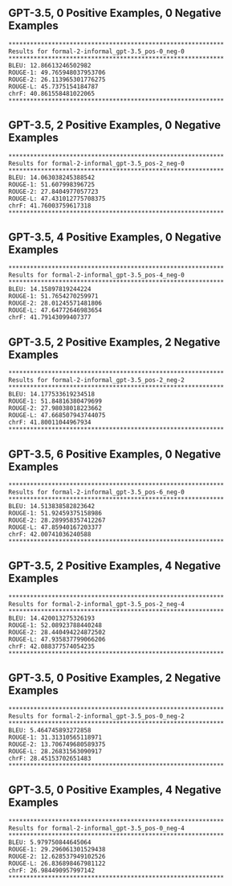 ## GPT-3.5, 0 Positive Examples, 0 Negative Examples
```text
************************************************************
Results for formal-2-informal_gpt-3.5_pos-0_neg-0
************************************************************
BLEU: 12.86613246502982
ROUGE-1: 49.765948037953706
ROUGE-2: 26.113965301776275
ROUGE-L: 45.7375154184787
chrF: 40.861558481022065
************************************************************
```

## GPT-3.5, 2 Positive Examples, 0 Negative Examples
```text
************************************************************
Results for formal-2-informal_gpt-3.5_pos-2_neg-0
************************************************************
BLEU: 14.063038245388542
ROUGE-1: 51.607998396725
ROUGE-2: 27.8404977057723
ROUGE-L: 47.431012775708375
chrF: 41.76003759617318
************************************************************
```


## GPT-3.5, 4 Positive Examples, 0 Negative Examples
```text
************************************************************
Results for formal-2-informal_gpt-3.5_pos-4_neg-0
************************************************************
BLEU: 14.15897819244224
ROUGE-1: 51.7654270259971
ROUGE-2: 28.01245571481806
ROUGE-L: 47.64772646983654
chrF: 41.79143099407377
```


## GPT-3.5, 2 Positive Examples, 2 Negative Examples
```text
************************************************************
Results for formal-2-informal_gpt-3.5_pos-2_neg-2
************************************************************
BLEU: 14.177533619234518
ROUGE-1: 51.84816380479699
ROUGE-2: 27.98038018223662
ROUGE-L: 47.668507943744075
chrF: 41.80011044967934
************************************************************
```


## GPT-3.5, 6 Positive Examples, 0 Negative Examples
```text
************************************************************
Results for formal-2-informal_gpt-3.5_pos-6_neg-0
************************************************************
BLEU: 14.513838582823642
ROUGE-1: 51.92459375158986
ROUGE-2: 28.289958357412267
ROUGE-L: 47.85940167203377
chrF: 42.00741036240588
************************************************************
```


## GPT-3.5, 2 Positive Examples, 4 Negative Examples
```text
************************************************************
Results for formal-2-informal_gpt-3.5_pos-2_neg-4
************************************************************
BLEU: 14.420013275326193
ROUGE-1: 52.08923788440248
ROUGE-2: 28.440494224872502
ROUGE-L: 47.935837799066206
chrF: 42.088377574054235
************************************************************
```


## GPT-3.5, 0 Positive Examples, 2 Negative Examples
```text
************************************************************
Results for formal-2-informal_gpt-3.5_pos-0_neg-2
************************************************************
BLEU: 5.464745893272858
ROUGE-1: 31.31310565118971
ROUGE-2: 13.706749680589375
ROUGE-L: 28.26831563090917
chrF: 28.45153702651483
************************************************************
```


## GPT-3.5, 0 Positive Examples, 4 Negative Examples
```text
************************************************************
Results for formal-2-informal_gpt-3.5_pos-0_neg-4
************************************************************
BLEU: 5.979750844645064
ROUGE-1: 29.296061301529438
ROUGE-2: 12.628537949102526
ROUGE-L: 26.836898467981122
chrF: 26.984490957997142
************************************************************
```